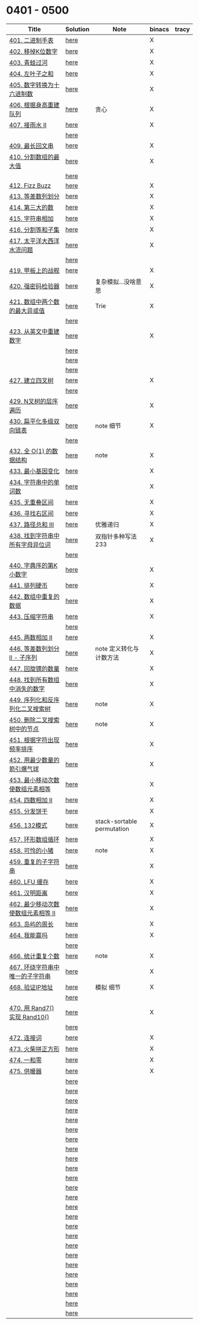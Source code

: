# 0401 - 0500



| Title                                                        | Solution                 | Note                       | binacs | tracy |
| ------------------------------------------------------------ | ------------------------ | -------------------------- | ------ | ----- |
| [401. 二进制手表](https://leetcode-cn.com/problems/binary-watch/) | [here](./0401/README.md) |                            | X      |       |
| [402. 移掉K位数字](https://leetcode-cn.com/problems/remove-k-digits/) | [here](./0402/README.md) |                            | X      |       |
| [403. 青蛙过河](https://leetcode-cn.com/problems/frog-jump/) | [here](./0403/README.md) |                            | X      |       |
| [404. 左叶子之和](https://leetcode-cn.com/problems/sum-of-left-leaves/) | [here](./0404/README.md) |                            | X      |       |
| [405. 数字转换为十六进制数](https://leetcode-cn.com/problems/convert-a-number-to-hexadecimal/) | [here](./0405/README.md) |                            | X      |       |
| [406. 根据身高重建队列](https://leetcode-cn.com/problems/queue-reconstruction-by-height/) | [here](./0406/README.md) | 贪心                       | X      |       |
| [407. 接雨水 II](https://leetcode-cn.com/problems/trapping-rain-water-ii/) | [here](./0407/README.md) |                            | X      |       |
|                                                              | [here](./0408/README.md) |                            |        |       |
| [409. 最长回文串](https://leetcode-cn.com/problems/longest-palindrome/) | [here](./0409/README.md) |                            | X      |       |
| [410. 分割数组的最大值](https://leetcode-cn.com/problems/split-array-largest-sum/) | [here](./0410/README.md) |                            | X      |       |
|                                                              | [here](./0411/README.md) |                            |        |       |
| [412. Fizz Buzz](https://leetcode-cn.com/problems/fizz-buzz/) | [here](./0412/README.md) |                            | X      |       |
| [413. 等差数列划分](https://leetcode-cn.com/problems/arithmetic-slices/) | [here](./0413/README.md) |                            | X      |       |
| [414. 第三大的数](https://leetcode-cn.com/problems/third-maximum-number/) | [here](./0414/README.md) |                            | X      |       |
| [415. 字符串相加](https://leetcode-cn.com/problems/add-strings/) | [here](./0415/README.md) |                            | X      |       |
| [416. 分割等和子集](https://leetcode-cn.com/problems/partition-equal-subset-sum/) | [here](./0416/README.md) |                            | X      |       |
| [417. 太平洋大西洋水流问题](https://leetcode-cn.com/problems/pacific-atlantic-water-flow/) | [here](./0417/README.md) |                            | X      |       |
|                                                              | [here](./0418/README.md) |                            |        |       |
| [419. 甲板上的战舰](https://leetcode-cn.com/problems/battleships-in-a-board/) | [here](./0419/README.md) |                            | X      |       |
| [420. 强密码检验器](https://leetcode-cn.com/problems/strong-password-checker/) | [here](./0420/README.md) | 复杂模拟...没啥意思        | X      |       |
| [421. 数组中两个数的最大异或值](https://leetcode-cn.com/problems/maximum-xor-of-two-numbers-in-an-array/) | [here](./0421/README.md) | Trie                       | X      |       |
|                                                              | [here](./0422/README.md) |                            |        |       |
| [423. 从英文中重建数字](https://leetcode-cn.com/problems/reconstruct-original-digits-from-english/) | [here](./0423/README.md) |                            | X      |       |
|                                                              | [here](./0424/README.md) |                            |        |       |
|                                                              | [here](./0425/README.md) |                            |        |       |
|                                                              | [here](./0426/README.md) |                            |        |       |
| [427. 建立四叉树](https://leetcode-cn.com/problems/construct-quad-tree/) | [here](./0427/README.md) |                            | X      |       |
|                                                              | [here](./0428/README.md) |                            |        |       |
| [429. N叉树的层序遍历](https://leetcode-cn.com/problems/n-ary-tree-level-order-traversal/) | [here](./0429/README.md) |                            | X      |       |
| [430. 扁平化多级双向链表](https://leetcode-cn.com/problems/flatten-a-multilevel-doubly-linked-list/) | [here](./0430/README.md) | note 细节                  | X      |       |
|                                                              | [here](./0431/README.md) |                            |        |       |
| [432. 全 O(1) 的数据结构](https://leetcode-cn.com/problems/all-oone-data-structure/) | [here](./0432/README.md) | note                       | X      |       |
| [433. 最小基因变化](https://leetcode-cn.com/problems/minimum-genetic-mutation/) | [here](./0433/README.md) |                            | X      |       |
| [434. 字符串中的单词数](https://leetcode-cn.com/problems/number-of-segments-in-a-string/) | [here](./0434/README.md) |                            | X      |       |
| [435. 无重叠区间](https://leetcode-cn.com/problems/non-overlapping-intervals/) | [here](./0435/README.md) |                            | X      |       |
| [436. 寻找右区间](https://leetcode-cn.com/problems/find-right-interval/) | [here](./0436/README.md) |                            | X      |       |
| [437. 路径总和 III](https://leetcode-cn.com/problems/path-sum-iii/) | [here](./0437/README.md) | 优雅递归                   | X      |       |
| [438. 找到字符串中所有字母异位词](https://leetcode-cn.com/problems/find-all-anagrams-in-a-string/) | [here](./0438/README.md) | 双指针多种写法233          | X      |       |
|                                                              | [here](./0439/README.md) |                            |        |       |
| [440. 字典序的第K小数字](https://leetcode-cn.com/problems/k-th-smallest-in-lexicographical-order/) | [here](./0440/README.md) |                            | X      |       |
| [441. 排列硬币](https://leetcode-cn.com/problems/arranging-coins/) | [here](./0441/README.md) |                            | X      |       |
| [442. 数组中重复的数据](https://leetcode-cn.com/problems/find-all-duplicates-in-an-array/) | [here](./0442/README.md) |                            | X      |       |
| [443. 压缩字符串](https://leetcode-cn.com/problems/string-compression/) | [here](./0443/README.md) |                            | X      |       |
|                                                              | [here](./0444/README.md) |                            |        |       |
| [445. 两数相加 II](https://leetcode-cn.com/problems/add-two-numbers-ii/) | [here](./0445/README.md) |                            | X      |       |
| [446. 等差数列划分 II - 子序列](https://leetcode-cn.com/problems/arithmetic-slices-ii-subsequence/) | [here](./0446/README.md) | note 定义转化与计数方法    | X      |       |
| [447. 回旋镖的数量](https://leetcode-cn.com/problems/number-of-boomerangs/) | [here](./0447/README.md) |                            | X      |       |
| [448. 找到所有数组中消失的数字](https://leetcode-cn.com/problems/find-all-numbers-disappeared-in-an-array/) | [here](./0448/README.md) |                            | X      |       |
| [449. 序列化和反序列化二叉搜索树](https://leetcode-cn.com/problems/serialize-and-deserialize-bst/) | [here](./0449/README.md) | note                       | X      |       |
| [450. 删除二叉搜索树中的节点](https://leetcode-cn.com/problems/delete-node-in-a-bst/) | [here](./0450/README.md) | note                       | X      |       |
| [451. 根据字符出现频率排序](https://leetcode-cn.com/problems/sort-characters-by-frequency/) | [here](./0451/README.md) |                            | X      |       |
| [452. 用最少数量的箭引爆气球](https://leetcode-cn.com/problems/minimum-number-of-arrows-to-burst-balloons/) | [here](./0452/README.md) |                            | X      |       |
| [453. 最小移动次数使数组元素相等](https://leetcode-cn.com/problems/minimum-moves-to-equal-array-elements/) | [here](./0453/README.md) |                            | X      |       |
| [454. 四数相加 II](https://leetcode-cn.com/problems/4sum-ii/) | [here](./0454/README.md) |                            | X      |       |
| [455. 分发饼干](https://leetcode-cn.com/problems/assign-cookies/) | [here](./0455/README.md) |                            | X      |       |
| [456. 132模式](https://leetcode-cn.com/problems/132-pattern/) | [here](./0456/README.md) | stack-sortable permutation | X      |       |
| [457. 环形数组循环](https://leetcode-cn.com/problems/circular-array-loop/) | [here](./0457/README.md) |                            | X      |       |
| [458. 可怜的小猪](https://leetcode-cn.com/problems/poor-pigs/) | [here](./0458/README.md) | note                       | X      |       |
| [459. 重复的子字符串](https://leetcode-cn.com/problems/repeated-substring-pattern/) | [here](./0459/README.md) |                            | X      |       |
| [460. LFU 缓存](https://leetcode-cn.com/problems/lfu-cache/) | [here](./0460/README.md) |                            | X      |       |
| [461. 汉明距离](https://leetcode-cn.com/problems/hamming-distance/) | [here](./0461/README.md) |                            | X      |       |
| [462. 最少移动次数使数组元素相等 II](https://leetcode-cn.com/problems/minimum-moves-to-equal-array-elements-ii/) | [here](./0462/README.md) |                            | X      |       |
| [463. 岛屿的周长](https://leetcode-cn.com/problems/island-perimeter/) | [here](./0463/README.md) |                            | X      |       |
| [464. 我能赢吗](https://leetcode-cn.com/problems/can-i-win/) | [here](./0464/README.md) |                            | X      |       |
|                                                              | [here](./0465/README.md) |                            |        |       |
| [466. 统计重复个数](https://leetcode-cn.com/problems/count-the-repetitions/) | [here](./0466/README.md) | note                       | X      |       |
| [467. 环绕字符串中唯一的子字符串](https://leetcode-cn.com/problems/unique-substrings-in-wraparound-string/) | [here](./0467/README.md) |                            | X      |       |
| [468. 验证IP地址](https://leetcode-cn.com/problems/validate-ip-address/) | [here](./0468/README.md) | 模拟 细节                  | X      |       |
|                                                              | [here](./0469/README.md) |                            |        |       |
| [470. 用 Rand7() 实现 Rand10()](https://leetcode-cn.com/problems/implement-rand10-using-rand7/) | [here](./0470/README.md) |                            | X      |       |
|                                                              | [here](./0471/README.md) |                            |        |       |
| [472. 连接词](https://leetcode-cn.com/problems/concatenated-words/) | [here](./0472/README.md) |                            | X      |       |
| [473. 火柴拼正方形](https://leetcode-cn.com/problems/matchsticks-to-square/) | [here](./0473/README.md) |                            | X      |       |
| [474. 一和零](https://leetcode-cn.com/problems/ones-and-zeroes/) | [here](./0474/README.md) |                            | X      |       |
| [475. 供暖器](https://leetcode-cn.com/problems/heaters/)     | [here](./0475/README.md) |                            | X      |       |
|                                                              | [here](./0476/README.md) |                            |        |       |
|                                                              | [here](./0477/README.md) |                            |        |       |
|                                                              | [here](./0478/README.md) |                            |        |       |
|                                                              | [here](./0479/README.md) |                            |        |       |
|                                                              | [here](./0480/README.md) |                            |        |       |
|                                                              | [here](./0481/README.md) |                            |        |       |
|                                                              | [here](./0482/README.md) |                            |        |       |
|                                                              | [here](./0483/README.md) |                            |        |       |
|                                                              | [here](./0484/README.md) |                            |        |       |
|                                                              | [here](./0485/README.md) |                            |        |       |
|                                                              | [here](./0486/README.md) |                            |        |       |
|                                                              | [here](./0487/README.md) |                            |        |       |
|                                                              | [here](./0488/README.md) |                            |        |       |
|                                                              | [here](./0489/README.md) |                            |        |       |
|                                                              | [here](./0490/README.md) |                            |        |       |
|                                                              | [here](./0491/README.md) |                            |        |       |
|                                                              | [here](./0492/README.md) |                            |        |       |
|                                                              | [here](./0493/README.md) |                            |        |       |
|                                                              | [here](./0494/README.md) |                            |        |       |
|                                                              | [here](./0495/README.md) |                            |        |       |
|                                                              | [here](./0496/README.md) |                            |        |       |
|                                                              | [here](./0497/README.md) |                            |        |       |
|                                                              | [here](./0498/README.md) |                            |        |       |
|                                                              | [here](./0499/README.md) |                            |        |       |
|                                                              | [here](./0500/README.md) |                            |        |       |

